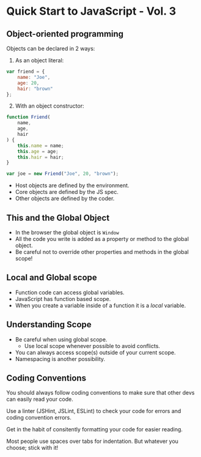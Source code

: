 # Quick Start to JavaScript - Vol. 3

## Object-oriented programming

Objects can be declared in 2 ways:

1. As an object literal:

```JavaScript
var friend = {
    name: "Joe",
    age: 20,
    hair: "brown"
};
```

2. With an object constructor:

```JavaScript
function Friend(
    name,
    age,
    hair
) {
    this.name = name;
    this.age = age;
    this.hair = hair;
}

var joe = new Friend("Joe", 20, "brown");
```

- Host objects are defined by the environment.
- Core objects are defined by the JS spec.
- Other objects are defined by the coder.

## This and the Global Object

- In the browser the global object is `Window`
- All the code you write is added as a property or method to the global object.
- Be careful not to override other properties and methods in the global scope!

## Local and Global scope

- Function code can access global variables.
- JavaScript has function based scope.
- When you create a variable inside of a function it is a _local_ variable.

## Understanding Scope

- Be careful when using global scope.
  - Use local scope whenever possible to avoid conflicts.
- You can always access scope(s) outside of your current scope.
- Namespacing is another possibility.

## Coding Conventions

You should always follow coding conventions to make sure that
other devs can easily read your code.

Use a linter (JSHint, JSLint, ESLint) to check your code for errors
and coding convention errors.

Get in the habit of consitently formatting your code for easier reading.

Most people use spaces over tabs for indentation.
But whatever you choose; stick with it!